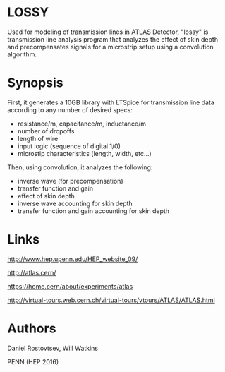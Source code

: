 # LOSSY
Used for modeling of transmission lines in ATLAS Detector, "lossy" is transmission line analysis program that analyzes the effect of skin depth and precompensates signals for a microstrip setup using a convolution algorithm.


# Synopsis
First, it generates a 10GB library with LTSpice for transmission line data according to any number of desired specs:
  - resistance/m, capacitance/m, inductance/m
  - number of dropoffs
  - length of wire
  - input logic (sequence of digital 1/0)
  - microstip characteristics (length, width, etc...)

Then, using convolution, it analyzes the following:
  - inverse wave (for precompensation)
  - transfer function and gain
  - effect of skin depth
  - inverse wave accounting for skin depth
  - transfer function and gain accounting for skin depth

# Links
http://www.hep.upenn.edu/HEP_website_09/

http://atlas.cern/

https://home.cern/about/experiments/atlas

http://virtual-tours.web.cern.ch/virtual-tours/vtours/ATLAS/ATLAS.html

# Authors
Daniel Rostovtsev, Will Watkins

PENN (HEP 2016)
